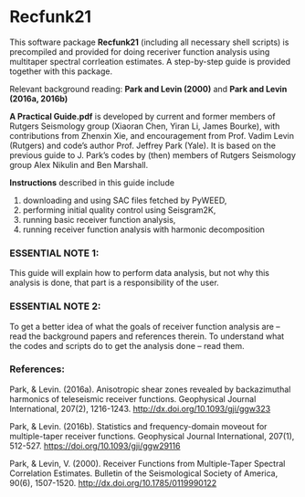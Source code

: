 # Recfunk21
This software package **Recfunk21** (including all necessary shell scripts) is precompiled and provided for doing receriver function analysis using multitaper spectral corrleation estimates. A step-by-step guide is provided together with this package.

Relevant background reading: **Park and Levin (2000)** and **Park and Levin (2016a, 2016b)**

**A Practical Guide.pdf** is developed by current and former members of Rutgers Seismology group (Xiaoran Chen, Yiran Li, James Bourke), with contributions from Zhenxin Xie, and encouragement from Prof. Vadim Levin (Rutgers) and code’s author Prof. Jeffrey Park (Yale). It is based on the previous guide to J. Park’s codes by (then) members of Rutgers Seismology group Alex Nikulin and Ben Marshall.

**Instructions** described in this guide include
  1) downloading and using SAC files fetched by PyWEED,
  2) performing initial quality control using Seisgram2K,
  3) running basic receiver function analysis,
  4) running receiver function analysis with harmonic decomposition

### ESSENTIAL NOTE 1: 
This guide will explain how to perform data analysis, but not why this analysis is done, that part is a responsibility of the user.

### ESSENTIAL NOTE 2: 
To get a better idea of what the goals of receiver function analysis are – read the background papers and references therein. To understand what the codes and scripts do to get the analysis done – read them.

### References:
Park, & Levin. (2016a). Anisotropic shear zones revealed by backazimuthal harmonics of teleseismic receiver functions. Geophysical Journal International, 207(2), 1216-1243. http://dx.doi.org/10.1093/gji/ggw323

Park, & Levin. (2016b). Statistics and frequency-domain moveout for multiple-taper receiver functions. Geophysical Journal International, 207(1), 512-527. https://doi.org/10.1093/gji/ggw29116

Park, & Levin, V. (2000). Receiver Functions from Multiple-Taper Spectral Correlation Estimates. Bulletin of the Seismological Society of America, 90(6), 1507-1520. http://dx.doi.org/10.1785/0119990122

